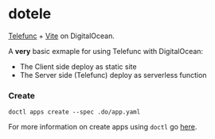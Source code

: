 # dotele

[Telefunc](https://telefunc.com/) + [Vite](https://vitejs.dev/) on DigitalOcean.

A **very** basic exmaple for using Telefunc with DigitalOcean:
* The Client side deploy as static site
* The Server side (Telefunc) deploy as serverless function


### Create

```
doctl apps create --spec .do/app.yaml
```

For more information on create apps using `doctl` go [here](https://docs.digitalocean.com/products/app-platform/how-to/create-apps/#create-resource-from-source-code-using-automation).
